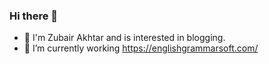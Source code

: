 ### Hi there 👋

- 🔭 I'm Zubair Akhtar and is interested in blogging.
- 🌱 I’m currently working https://englishgrammarsoft.com/

<!--
**zubairakhtar177/zubairakhtar177** is a ✨ _special_ ✨ repository because its `README.md` (this file) appears on your GitHub profile.

Here are some ideas to get you started:


- 👯 I’m looking to collaborate on ...
- 🤔 I’m looking for help with ...
- 💬 Ask me about ...
- 📫 How to reach me: ...
- 😄 Pronouns: ...
- ⚡ Fun fact: ...
-->
